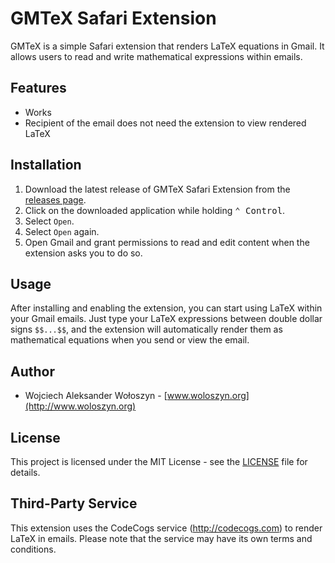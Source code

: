 # GMTeX Safari Extension

GMTeX is a simple Safari extension that renders LaTeX equations in Gmail. It allows users to read and write mathematical expressions within emails.

## Features

- Works
- Recipient of the email does not need the extension to view rendered LaTeX

## Installation

1. Download the latest release of GMTeX Safari Extension from the [releases page](https://github.com/yourusername/gmtex-safari-extension/releases).
2. Click on the downloaded application while holding <kbd>⌃ Control</kbd>.
3. Select ``Open``.
4. Select ``Open`` again.
5. Open Gmail and grant permissions to read and edit content when the extension asks you to do so.

## Usage

After installing and enabling the extension, you can start using LaTeX within your Gmail emails. Just type your LaTeX expressions between double dollar signs `$$...$$`, and the extension will automatically render them as mathematical equations when you send or view the email.

## Author

- Wojciech Aleksander Wołoszyn - [www.woloszyn.org](http://www.woloszyn.org)

## License

This project is licensed under the MIT License - see the [LICENSE](LICENSE) file for details.

## Third-Party Service

This extension uses the CodeCogs service (http://codecogs.com) to render LaTeX in emails. Please note that the service may have its own terms and conditions.
